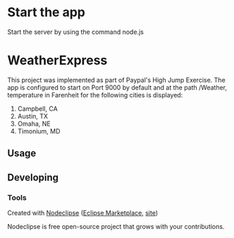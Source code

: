 # Start the app
Start the server by using the command node.js

# WeatherExpress
This project was implemented as part of Paypal's High Jump Exercise.
The app is configured to start on Port 9000 by default and at the path
/Weather, temperature in Farenheit for the following cities is displayed:
1. Campbell, CA
2. Austin, TX
3. Omaha, NE
4. Timonium, MD


## Usage



## Developing



### Tools

Created with [Nodeclipse](https://github.com/Nodeclipse/nodeclipse-1)
 ([Eclipse Marketplace](http://marketplace.eclipse.org/content/nodeclipse), [site](http://www.nodeclipse.org))   

Nodeclipse is free open-source project that grows with your contributions.
